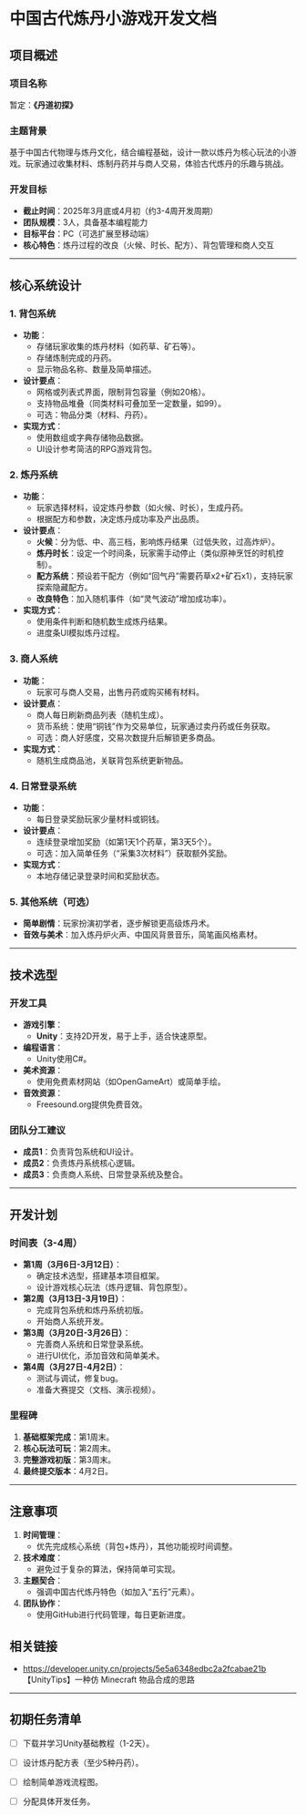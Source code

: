 # 中国古代炼丹小游戏开发文档

## 项目概述

### 项目名称
暂定：**《丹道初探》**

### 主题背景
基于中国古代物理与炼丹文化，结合编程基础，设计一款以炼丹为核心玩法的小游戏。玩家通过收集材料、炼制丹药并与商人交易，体验古代炼丹的乐趣与挑战。

### 开发目标
- **截止时间**：2025年3月底或4月初（约3-4周开发周期）
- **团队规模**：3人，具备基本编程能力
- **目标平台**：PC（可选扩展至移动端）
- **核心特色**：炼丹过程的改良（火候、时长、配方）、背包管理和商人交互

---

## 核心系统设计

### 1. 背包系统
- **功能**：
  - 存储玩家收集的炼丹材料（如药草、矿石等）。
  - 存储炼制完成的丹药。
  - 显示物品名称、数量及简单描述。
- **设计要点**：
  - 网格或列表式界面，限制背包容量（例如20格）。
  - 支持物品堆叠（同类材料可叠加至一定数量，如99）。
  - 可选：物品分类（材料、丹药）。
- **实现方式**：
  - 使用数组或字典存储物品数据。
  - UI设计参考简洁的RPG游戏背包。

### 2. 炼丹系统
- **功能**：
  - 玩家选择材料，设定炼丹参数（如火候、时长），生成丹药。
  - 根据配方和参数，决定炼丹成功率及产出品质。
- **设计要点**：
  - **火候**：分为低、中、高三档，影响炼丹结果（过低失败，过高炸炉）。
  - **炼丹时长**：设定一个时间条，玩家需手动停止（类似原神烹饪的时机控制）。
  - **配方系统**：预设若干配方（例如“回气丹”需要药草x2+矿石x1），支持玩家探索隐藏配方。
  - **改良特色**：加入随机事件（如“灵气波动”增加成功率）。
- **实现方式**：
  - 使用条件判断和随机数生成炼丹结果。
  - 进度条UI模拟炼丹过程。

### 3. 商人系统
- **功能**：
  - 玩家可与商人交易，出售丹药或购买稀有材料。
- **设计要点**：
  - 商人每日刷新商品列表（随机生成）。
  - 货币系统：使用“铜钱”作为交易单位，玩家通过卖丹药或任务获取。
  - 可选：商人好感度，交易次数提升后解锁更多商品。
- **实现方式**：
  - 随机生成商品池，关联背包系统更新物品。

### 4. 日常登录系统
- **功能**：
  - 每日登录奖励玩家少量材料或铜钱。
- **设计要点**：
  - 连续登录增加奖励（如第1天1个药草，第3天5个）。
  - 可选：加入简单任务（“采集3次材料”）获取额外奖励。
- **实现方式**：
  - 本地存储记录登录时间和奖励状态。

### 5. 其他系统（可选）
- **简单剧情**：玩家扮演初学者，逐步解锁更高级炼丹术。
- **音效与美术**：加入炼丹炉火声、中国风背景音乐，简笔画风格素材。

---

## 技术选型

### 开发工具
- **游戏引擎**：
  - **Unity**：支持2D开发，易于上手，适合快速原型。
- **编程语言**：
  - Unity使用C#。
- **美术资源**：
  - 使用免费素材网站（如OpenGameArt）或简单手绘。
- **音效资源**：
  - Freesound.org提供免费音效。

### 团队分工建议
- **成员1**：负责背包系统和UI设计。
- **成员2**：负责炼丹系统核心逻辑。
- **成员3**：负责商人系统、日常登录系统及整合。

---

## 开发计划

### 时间表（3-4周）
- **第1周（3月6日-3月12日）**：
  - 确定技术选型，搭建基本项目框架。
  - 设计游戏核心玩法（炼丹逻辑、背包原型）。
- **第2周（3月13日-3月19日）**：
  - 完成背包系统和炼丹系统初版。
  - 开始商人系统开发。
- **第3周（3月20日-3月26日）**：
  - 完善商人系统和日常登录系统。
  - 进行UI优化，添加音效和简单美术。
- **第4周（3月27日-4月2日）**：
  - 测试与调试，修复bug。
  - 准备大赛提交（文档、演示视频）。

### 里程碑
1. **基础框架完成**：第1周末。
2. **核心玩法可玩**：第2周末。
3. **完整游戏初版**：第3周末。
4. **最终提交版本**：4月2日。

---

## 注意事项

1. **时间管理**：
   - 优先完成核心系统（背包+炼丹），其他功能视时间调整。
2. **技术难度**：
   - 避免过于复杂的算法，保持简单可实现。
3. **主题契合**：
   - 强调中国古代炼丹特色（如加入“五行”元素）。
4. **团队协作**：
   - 使用GitHub进行代码管理，每日更新进度。
## 相关链接
   - https://developer.unity.cn/projects/5e5a6348edbc2a2fcabae21b 【UnityTips】一种仿 Minecraft 物品合成的思路
---

## 初期任务清单
- [ ] 下载并学习Unity基础教程（1-2天）。
- [ ] 设计炼丹配方表（至少5种丹药）。
- [ ] 绘制简单游戏流程图。
- [ ] 分配具体开发任务。


